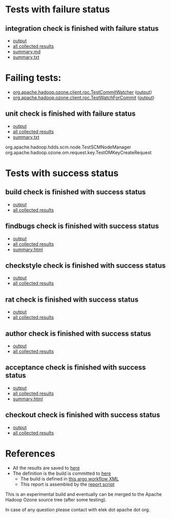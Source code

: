 # Tests with failure status

## integration check is finished with failure status

   * [output](https://raw.githubusercontent.com/elek/ozone-ci-q4/master/pr/pr-hdds-2260-pj9wp/integration/output.log)
   * [all collected results](https://github.com/elek/ozone-ci-q4/tree/master/pr/pr-hdds-2260-pj9wp/integration)
   * [summary.md](https://github.com/elek/ozone-ci-q4/tree/master/pr/pr-hdds-2260-pj9wp/integration/summary.md)
   * [summary.txt](https://github.com/elek/ozone-ci-q4/tree/master/pr/pr-hdds-2260-pj9wp/integration/summary.txt)

# Failing tests: 

 * [org.apache.hadoop.ozone.client.rpc.TestCommitWatcher](hadoop-ozone/integration-test/org.apache.hadoop.ozone.client.rpc.TestCommitWatcher.txt) ([output](hadoop-ozone/integration-test/org.apache.hadoop.ozone.client.rpc.TestCommitWatcher-output.txt))
 * [org.apache.hadoop.ozone.client.rpc.TestWatchForCommit](hadoop-ozone/integration-test/org.apache.hadoop.ozone.client.rpc.TestWatchForCommit.txt) ([output](hadoop-ozone/integration-test/org.apache.hadoop.ozone.client.rpc.TestWatchForCommit-output.txt))

## unit check is finished with failure status

   * [output](https://raw.githubusercontent.com/elek/ozone-ci-q4/master/pr/pr-hdds-2260-pj9wp/unit/output.log)
   * [all collected results](https://github.com/elek/ozone-ci-q4/tree/master/pr/pr-hdds-2260-pj9wp/unit)
   * [summary.txt](https://github.com/elek/ozone-ci-q4/tree/master/pr/pr-hdds-2260-pj9wp/unit/summary.txt)

org.apache.hadoop.hdds.scm.node.TestSCMNodeManager
org.apache.hadoop.ozone.om.request.key.TestOMKeyCreateRequest


# Tests with success status

## build check is finished with success status

   * [output](https://raw.githubusercontent.com/elek/ozone-ci-q4/master/pr/pr-hdds-2260-pj9wp/build/output.log)
   * [all collected results](https://github.com/elek/ozone-ci-q4/tree/master/pr/pr-hdds-2260-pj9wp/build)


## findbugs check is finished with success status

   * [output](https://raw.githubusercontent.com/elek/ozone-ci-q4/master/pr/pr-hdds-2260-pj9wp/findbugs/output.log)
   * [all collected results](https://github.com/elek/ozone-ci-q4/tree/master/pr/pr-hdds-2260-pj9wp/findbugs)
   * [summary.html](https://elek.github.io/ozone-ci-q4/pr/pr-hdds-2260-pj9wp/findbugs/summary.html)


## checkstyle check is finished with success status

   * [output](https://raw.githubusercontent.com/elek/ozone-ci-q4/master/pr/pr-hdds-2260-pj9wp/checkstyle/output.log)
   * [all collected results](https://github.com/elek/ozone-ci-q4/tree/master/pr/pr-hdds-2260-pj9wp/checkstyle)


## rat check is finished with success status

   * [output](https://raw.githubusercontent.com/elek/ozone-ci-q4/master/pr/pr-hdds-2260-pj9wp/rat/output.log)
   * [all collected results](https://github.com/elek/ozone-ci-q4/tree/master/pr/pr-hdds-2260-pj9wp/rat)


## author check is finished with success status

   * [output](https://raw.githubusercontent.com/elek/ozone-ci-q4/master/pr/pr-hdds-2260-pj9wp/author/output.log)
   * [all collected results](https://github.com/elek/ozone-ci-q4/tree/master/pr/pr-hdds-2260-pj9wp/author)


## acceptance check is finished with success status

   * [output](https://raw.githubusercontent.com/elek/ozone-ci-q4/master/pr/pr-hdds-2260-pj9wp/acceptance/output.log)
   * [all collected results](https://github.com/elek/ozone-ci-q4/tree/master/pr/pr-hdds-2260-pj9wp/acceptance)
   * [summary.html](https://elek.github.io/ozone-ci-q4/pr/pr-hdds-2260-pj9wp/acceptance/summary.html)


## checkout check is finished with success status

   * [output](https://raw.githubusercontent.com/elek/ozone-ci-q4/master/pr/pr-hdds-2260-pj9wp/checkout/output.log)
   * [all collected results](https://github.com/elek/ozone-ci-q4/tree/master/pr/pr-hdds-2260-pj9wp/checkout)




# References

 * All the results are saved to [here](https://github.com/elek/ozone-ci-q4/tree/master/pr/pr-hdds-2260-pj9wp/)
 * The definition is the build is committed to [here](https://github.com/elek/argo-ozone)
    * The build is defined in [this argo workflow XML](https://github.com/elek/argo-ozone/blob/master/ozone-build.yaml)
    * This report is assembled by the [report script](https://github.com/elek/argo-ozone/blob/master/scripts/report.sh)

This is an experimental build and eventually can be merged to the Apache Hadoop Ozone source tree (after some testing).

In case of any question please contact with elek dot apache dot org.
